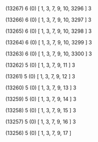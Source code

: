 (13267) 6 (0) [ 1, 3, 7, 9, 10, 3296 ] 3 


(13266) 6 (0) [ 1, 3, 7, 9, 10, 3297 ] 3 


(13265) 6 (0) [ 1, 3, 7, 9, 10, 3298 ] 3 


(13264) 6 (0) [ 1, 3, 7, 9, 10, 3299 ] 3 


(13263) 6 (0) [ 1, 3, 7, 9, 10, 3300 ] 3 


(13262) 5 (0) [ 1, 3, 7, 9, 11 ] 3 


(13261) 5 (0) [ 1, 3, 7, 9, 12 ] 3 


(13260) 5 (0) [ 1, 3, 7, 9, 13 ] 3 


(13259) 5 (0) [ 1, 3, 7, 9, 14 ] 3 


(13258) 5 (0) [ 1, 3, 7, 9, 15 ] 3 


(13257) 5 (0) [ 1, 3, 7, 9, 16 ] 3 


(13256) 5 (0) [ 1, 3, 7, 9, 17 ]  

